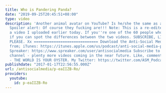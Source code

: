 ```yaml
---
title: Who is Pandering Panda?
date: "2019-09-25T20:45:51+08:00"
type: video
description: 'Another animal avatar on YouTube? Is he/she the same as all the others.
  Spoiler alert: Of course they fucking are!!! Note: This is a re-edited version of
  a video I uploaded earlier today. If you''re one of the 60 people who saw it, see
  if you can spot the differences between the two videos. SUBSCRIBE, LIKE AND SHARE
  PLEASE. Xx ============================= Download the Anti-Social Media Podcast
  from; iTunes: https://itunes.apple.com/us/podcast/anti-social-media-podcast/id1076431995?mt=2
  Spreaker: https://www.spreaker.com/user/antisocialmedia Subscribe to my YouTube
  channel - plenty more videos coming in the near future. Like, comment or downvote
  - THE WORLD IS YOUR OYSTER. My Twitter: https://twitter.com/ASM_Podcast x'
publishdate: "2017-01-17T22:56:55.000Z"
url: /antisocialmedia/p-eaIIZB-Ro/
providers:
  youtube:
    id: p-eaIIZB-Ro
---
```

